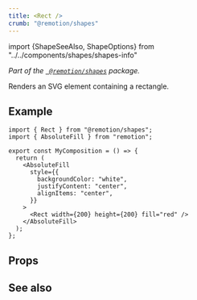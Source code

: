 ```yaml
---
title: <Rect />
crumb: "@remotion/shapes"
---
```


import {ShapeSeeAlso, ShapeOptions} from "../../components/shapes/shapes-info"

_Part of the [` @remotion/shapes`](/docs/shapes) package._

Renders an SVG element containing a rectangle.

## Example

```tsx twoslash title="src/Rect.tsx"
import { Rect } from "@remotion/shapes";
import { AbsoluteFill } from "remotion";

export const MyComposition = () => {
  return (
    <AbsoluteFill
      style={{
        backgroundColor: "white",
        justifyContent: "center",
        alignItems: "center",
      }}
    >
      <Rect width={200} height={200} fill="red" />
    </AbsoluteFill>
  );
};
```

## Props

<ShapeOptions shape="rect" all />

## See also

<ShapeSeeAlso shape="rect"/>

